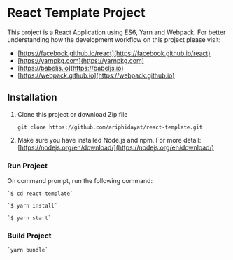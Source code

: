 React Template Project
======================

This project is a React Application using ES6, Yarn and Webpack. For better understanding how the development workflow on this project please visit:

- [https://facebook.github.io/react](https://facebook.github.io/react)
- [https://yarnpkg.com](https://yarnpkg.com)
- [https://babeljs.io](https://babeljs.io)
- [https://webpack.github.io](https://webpack.github.io)

## Installation
1. Clone this project or download Zip file

	`git clone https://github.com/ariphidayat/react-template.git`

2. Make sure you have installed Node.js and npm. For more detail: 	[https://nodejs.org/en/download/](https://nodejs.org/en/download/)

### Run Project
On command prompt, run the following command:

	`$ cd react-template`

	`$ yarn install`

	`$ yarn start`

### Build Project

	`yarn bundle`
